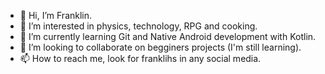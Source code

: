 - 👋 Hi, I’m Franklin.
- 👀 I’m interested in physics, technology, RPG and cooking.
- 🌱 I’m currently learning Git and Native Android development with Kotlin.
- 💞️ I’m looking to collaborate on begginers projects (I'm still learning).
- 📫 How to reach me, look for franklihs in any social media.

<!---
franklihs/franklihs is a ✨ special ✨ repository because its `README.md` (this file) appears on your GitHub profile.
You can click the Preview link to take a look at your changes.
--->
